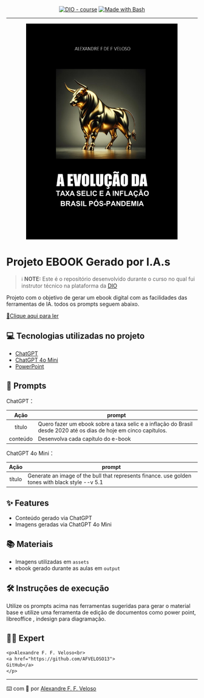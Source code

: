 


<p align="center">
<a href="https://dio.me/"><img src="https://img.shields.io/badge/DIO-Course-28DA77?logo=youtube" alt="DIO - course"></a>
<a href="https://www.gnu.org/software/bash/" title="Go to Bash homepage"><img src="https://img.shields.io/badge/Prompt-Project-blue?logo=gnu-bash&amp;logoColor=white" alt="Made with Bash"></a></p>

-------


<p align="center">
<img 
    src="./assets/ebookselic.jpg"
    width="400"  
/>
</p>

# Projeto EBOOK Gerado por I.A.s


 > ℹ️ **NOTE:** Este é o repositório desenvolvido durante o curso no qual fui instrutor técnico na plataforma da [DIO](https://dio.me)

Projeto com o objetivo de gerar um ebook digital com as facilidades das ferramentas de IA. todos os prompts
seguem abaixo.

<a href="https://github.com/AFVELOSO13/e-book-prompt/blob/main/output/Ebook Selic.pdf" title="View PDF now"> 📕Clique aqui para ler</a>

## 💻 Tecnologias utilizadas no projeto

- [ChatGPT](https://chat.openai.com/) 
- [ChatGPT 4o Mini](https://chat.openai.com/)
- [PowerPoint](https://www.microsoft.com/en/microsoft-365/powerpoint)

## 🧠 Prompts


ChatGPT：

|   Ação   | prompt                                                                                                                                                                                                                                                                         |
| :------: | ------------------------------------------------------------------------------------------------------------------------------------------------------------------------------------------------------------------------------------------------------------------------------ |
|  título  | Quero fazer um ebook sobre a taxa selic e a inflação do Brasil desde 2020 até os dias de hoje em cinco capítulos.                                                        |
| conteúdo | Desenvolva cada capítulo do e-book |


ChatGPT 4o Mini：

|  Ação  | prompt                                                                                 |
| :----: | -------------------------------------------------------------------------------------- |
| título | Generate an image of the bull that represents finance. use golden tones with black style --v 5.1 |

## ✨ Features

- Conteúdo gerado via ChatGPT
- Imagens geradas via ChatGPT 4o Mini

## 📚 Materiais

- Imagens utilizadas em `assets`
- ebook gerado durante as aulas em `output`

## 🛠️ Instruções de execução

Utilize os prompts acima nas ferramentas sugeridas para gerar o material base e utilize uma ferramenta de edição de documentos como power point, libreoffice , indesign para diagramação.

## 👨‍💻 Expert

<p>
   
    <p>Alexandre F. F. Veloso<br>
    <a href="https://github.com/AFVELOSO13">
    GitHub</a>
    </p>
</p>

---

⌨️ com 💜 por [Alexandre F. F. Veloso](https://github.com/AFVELOSO13)
